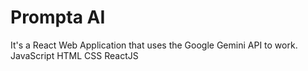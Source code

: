 # Prompta AI

It's a React Web Application that uses the Google Gemini API to work.
JavaScript
HTML
CSS
ReactJS
